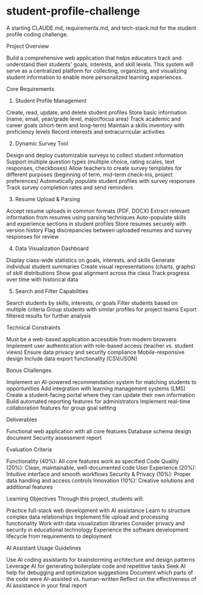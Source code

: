 # student-profile-challenge

A starting CLAUDE.md, requirements.md, and tech-stack.md for the student profile coding challenge.

Project Overview

Build a comprehensive web application that helps educators track and understand their students' goals, interests, and skill levels. This system will serve as a centralized platform for collecting, organizing, and visualizing student information to enable more personalized learning experiences.

Core Requirements

1. Student Profile Management

Create, read, update, and delete student profiles
Store basic information (name, email, year/grade level, major/focus area)
Track academic and career goals (short-term and long-term)
Maintain a skills inventory with proficiency levels
Record interests and extracurricular activities

2. Dynamic Survey Tool

Design and deploy customizable surveys to collect student information
Support multiple question types (multiple choice, rating scales, text responses, checkboxes)
Allow teachers to create survey templates for different purposes (beginning of term, mid-term check-ins, project preferences)
Automatically populate student profiles with survey responses
Track survey completion rates and send reminders

3. Resume Upload & Parsing

Accept resume uploads in common formats (PDF, DOCX)
Extract relevant information from resumes using parsing techniques
Auto-populate skills and experience sections in student profiles
Store resumes securely with version history
Flag discrepancies between uploaded resumes and survey responses for review

4. Data Visualization Dashboard

Display class-wide statistics on goals, interests, and skills
Generate individual student summaries
Create visual representations (charts, graphs) of skill distributions
Show goal alignment across the class
Track progress over time with historical data

5. Search and Filter Capabilities

Search students by skills, interests, or goals
Filter students based on multiple criteria
Group students with similar profiles for project teams
Export filtered results for further analysis

Technical Constraints

Must be a web-based application accessible from modern browsers
Implement user authentication with role-based access (teacher vs. student views)
Ensure data privacy and security compliance
Mobile-responsive design
Include data export functionality (CSV/JSON)

Bonus Challenges

Implement an AI-powered recommendation system for matching students to opportunities
Add integration with learning management systems (LMS)
Create a student-facing portal where they can update their own information
Build automated reporting features for administrators
Implement real-time collaboration features for group goal setting

Deliverables

Functional web application with all core features
Database schema design document
Security assessment report

Evaluation Criteria

Functionality (40%): All core features work as specified
Code Quality (20%): Clean, maintainable, well-documented code
User Experience (20%): Intuitive interface and smooth workflows
Security & Privacy (10%): Proper data handling and access controls
Innovation (10%): Creative solutions and additional features

Learning Objectives
Through this project, students will:

Practice full-stack web development with AI assistance
Learn to structure complex data relationships
Implement file upload and processing functionality
Work with data visualization libraries
Consider privacy and security in educational technology
Experience the software development lifecycle from requirements to deployment

AI Assistant Usage Guidelines

Use AI coding assistants for brainstorming architecture and design patterns
Leverage AI for generating boilerplate code and repetitive tasks
Seek AI help for debugging and optimization suggestions
Document which parts of the code were AI-assisted vs. human-written
Reflect on the effectiveness of AI assistance in your final report


